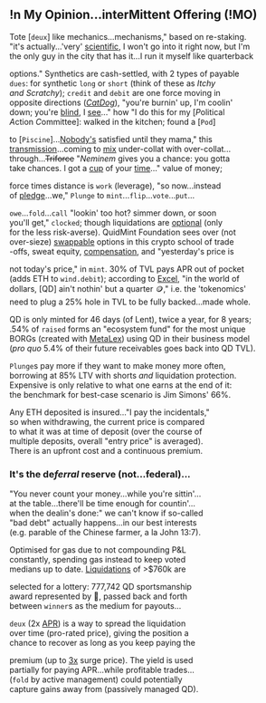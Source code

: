 
## !n My Opinion...interMittent Offering (!MO) 

Tote [`deux`] like   mechanics...mechanisms," based on re-staking.  
"it's actually...'very' [scientific](https://x.com/QuidMint/status/1788634658931908915), I won't go into it right now, but I'm  
 the only guy  in the city that has it...I run it myself like
quarterback  

options." Synthetics are cash-settled, with 2 types of payable  
`dues`: for synthetic `long` or `short` (think of these as *Itchy  
and Scratchy*); `credit` and `debit` are one force moving in  
opposite directions ([*CatDog*](https://x.com/QuidMint/status/1786703126470222054)), "you're burnin' up, I'm coolin'  
down; you're [blind](https://www.investopedia.com/terms/b/blind-entry.asp), I [see](https://docs.google.com/document/d/1fD1_rP8GonSUHyRXENDudlzBkkTcAsN7L9IiTrxEuAY/edit)..." how "I do this for my [*P*olitical  
*A*ction *C*ommittee]: walked in the kitchen; found a [`Pod`]  

 to [`Piscine`]...[Nobody's](https://x.com/QuidMint/status/1788581681693106680) satisfied until they mama,"  this  
  [transmission](https://en.wikipedia.org/wiki/Intercarrier_method)...coming to [mix](https://youtu.be/ndQM3kVb06I) under-collat with over-collat...  
through...~~Triforce~~ "*Neminem* gives you a chance: you gotta  
take chances. I got a [cup](https://www.youtube.com/clip/UgkxD0PZbIFBnRlmN6JwqGfKBOTw_OR7j1u4) of your [time](https://www.youtube.com/clip/UgkxIOebF-ScgdWWR7Flp__iDVeG4L22y-PK)..." value of money;  

force times distance is `work` (leverage), "so now...instead  
of [pledge](https://www.investopedia.com/terms/p/pledgedasset.asp)...we," `Plunge` to `mint`...`flip`...`vote`...`put`...

`owe`...`fold`...`call` "lookin' too hot? simmer down, or soon  
you'll get," `clocked`; though liquidations are [optional](https://www.youtube.com/watch?v=1O25uUy90hU) (only   
for the less risk-averse).
QuidMint Foundation sees over (not  
over-sieze) [swappable](https://twitter.com/guil_lambert/status/1772423853316219051) options in this crypto school of trade  
-offs, sweat equity, [compensation](https://www.tabers.com/tabersonline/view/Tabers-Dictionary/730522/all/compensation), and   "yesterday's price is  

not today's price," in `mint`. 30% of TVL pays APR out of pocket  
(adds ETH to `wind.debit`); according to [Excel](https://docs.google.com/spreadsheets/d/1uBG8jJGNCgQArKm4FlcmNuXb1cspG6-PRcDoFaRvQws/),  "in the world of   
dollars, [QD] ain't nothin' but a quarter 🪙," i.e. the 'tokenomics'  
need to plug a 25% hole in TVL to be fully backed...made whole.
 
QD is only minted for 46 days (of Lent), twice a year, for 8 years;  
.54% of `raised` forms an "ecosystem fund" for the most unique  
BORGs (created with [MetaLex]((https://twitter.com/lex_node/status/1760701615424630848))) using QD in their business model  
(*pro quo* 5.4% of their future receivables goes back into QD TVL). 

`Plunge`s pay more if they want to make money more often,  
borrowing at 85% LTV with shorts *and* liquidation protection.  
Expensive is only relative to what one earns at the end of it:  
the benchmark for best-case scenario is Jim Simons' 66%.

Any ETH deposited is insured..."I pay the incidentals,"  
so when withdrawing, the current price is compared  
to what it was at time of deposit (over the course of   
multiple deposits, overall "entry price" is averaged).   
There is an upfront cost and a continuous premium. 

### It's the  de*ferral* reserve (not...federal)...  
"You never count your money...while you're sittin'...  
at the table...there'll be time enough for countin'...  
when the dealin's done:" we can't know if so-called  
"bad debt" actually happens...in our best interests  
(e.g. parable of the Chinese farmer, a la John 13:7).   

Optimised for gas due to not compounding P&L  
constantly, spending gas instead to keep voted  
medians up to date. [Liquidations]([liquidation](https://mirror.xyz/quid.eth/LZ4pS8tVAAkZVSYqJWoihs19cdMhgWESsLr9dIhvL40)) of >$760k are

selected for a lottery: 777,742 QD sportsmanship  
award represented by 👕, passed back and forth  
between `winner`s as the medium for  payouts...

`deux` (2x [APR]((https://x.com/hexonaut/status/1789072324614050035))) is a way to spread the liquidation  
over time (pro-rated price), giving the position a  
chance to recover as long as you keep paying the  

premium (up to [3x](https://x.com/santiagoroel/status/1791114254117998865) surge price). The yield  is used   
partially for paying APR...while profitable trades...  
(`fold` by active management) could potentially   
capture gains away from (passively managed QD).


